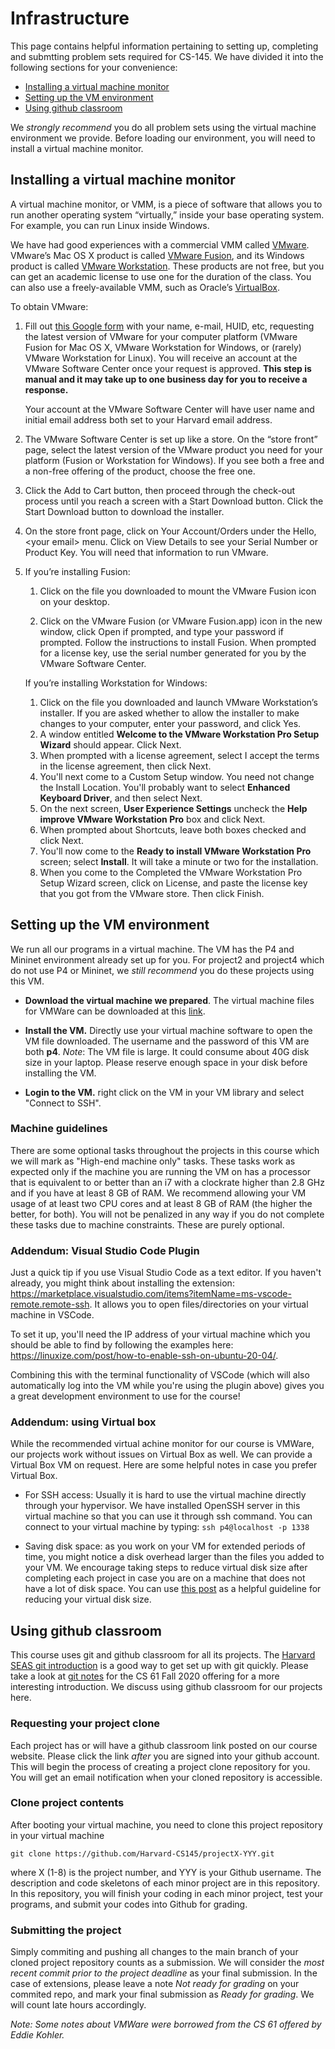# Infrastructure
This page contains helpful information pertaining to setting up, completing and submtting problem sets required for CS-145. We have divided it into the following sections for your convenience:

- [Installing a virtual machine monitor](#install-a-virtual-machine-monitor)
- [Setting up the VM environment](#setting-up-the-vm-environment)
- [Using github classroom](#using-github-classroom)

We *strongly recommend* you do all problem sets using the virtual machine environment we provide. Before loading our environment, you will need to install a virtual machine monitor.

## Installing a virtual machine monitor

<p>A virtual machine monitor, or VMM, is a piece of software that allows you to
run another operating system “virtually,” inside your base operating system.
For example, you can run Linux inside Windows.</p>

<p>We have had good experiences with a commercial VMM called <a href="https://www.vmware.com/">VMware</a>. VMware’s
Mac OS X product is called <a href="https://www.vmware.com/products/fusion.html">VMware Fusion</a>, and its Windows product is
called <a href="https://www.vmware.com/products/workstation-player.html">VMware Workstation</a>. These products are not free, but you can get an
academic license to use one for the duration of the class. You can also use a
freely-available VMM, such as Oracle’s <a href="https://www.virtualbox.org/">VirtualBox</a>.</p>

<p>To obtain VMware:</p>

<ol>
<li><p>Fill out <a href="https://goo.gl/F3z8Sb">this Google form</a> with your name, e-mail,
HUID, etc, requesting the latest version of VMware for your computer
platform (VMware Fusion for Mac OS X, VMware Workstation for Windows, or
(rarely) VMware Workstation for Linux). You will receive an account at the
VMware Software Center once your request is approved. <strong>This step is manual
and it may take up to one business day for you to receive a response.</strong></p>

<p>Your account at the VMware Software Center will have user name and initial
email address both set to your Harvard email address.</p></li>

<li><p>The VMware Software Center is set up like a store. On the “store front”
page, select the latest version of the VMware product you need for your
platform (Fusion or Workstation for Windows). If you see both a free and a
non-free offering of the product, choose the free one.</p></li>

<li><p>Click the Add to Cart button, then proceed through the check-out process
until you reach a screen with a Start Download button. Click the Start
Download button to download the installer.</p></li>

<li><p>On the store front page, click on Your Account/Orders under the Hello,
&lt;your email&gt; menu. Click on View Details to see your Serial Number or
Product Key. You will need that information to run VMware.</p></li>

<li><p>If you’re installing Fusion:</p>

<ol>
<li><p>Click on the file you downloaded to mount the VMware Fusion icon on
your desktop.</p></li>

<li><p>Click on the VMware Fusion (or VMware Fusion.app) icon in the new
window, click Open if prompted, and type your password if prompted.
Follow the instructions to install Fusion. When prompted for a license
key, use the serial number generated for you by the VMware Software
Center.</p></li>
</ol>

<p>If you’re installing Workstation for Windows:</p>

<ol>
<li>Click on the file you downloaded and launch VMware Workstation’s
installer. If you are asked whether to allow the installer to make
changes to your computer, enter your password, and click Yes.</li>
<li>A window entitled <strong>Welcome to the VMware Workstation Pro Setup
Wizard</strong> should appear. Click Next.</li>
<li>When prompted with a license agreement, select I accept the terms in
the license agreement, then click Next.</li>
<li>You'll next come to a Custom Setup window. You need not change the
Install Location. You'll probably want to select <strong>Enhanced Keyboard
Driver</strong>, and then select Next.</li>
<li>On the next screen, <strong>User Experience Settings</strong> uncheck the <strong>Help
improve VMware Workstation Pro</strong> box and click Next.</li>
<li>When prompted about Shortcuts, leave both boxes checked and click
Next.</li>
<li>You'll now come to the <strong>Ready to install VMware Workstation Pro</strong>
screen; select <strong>Install</strong>. It will take a minute or two for the
installation.</li>
<li>When you come to the Completed the VMware Workstation Pro Setup
Wizard screen, click on License, and paste the license key that you
got from the VMware store. Then click Finish.</li>
</ol></li>
</ol>


## Setting up the VM environment

We run all our programs in a virtual machine. The VM has the P4 and Mininet environment already set up for you. For project2 and project4 which do not use P4 or Mininet, we *still recommend* you do these projects using this VM. 

- **Download the virtual machine we prepared**. The virtual machine files for VMWare can be downloaded at this [link](https://drive.google.com/file/d/1ty0b8_T0fwTqsS6BFuL8BanyBnwdo6-z/view?usp=sharing).

- **Install the VM.** Directly use your virtual machine software to open the VM file downloaded. The username and the password of this VM are both **p4**.
  *Note*: The VM file is large. It could consume about 40G disk size in your laptop. Please reserve enough space in your disk before installing the VM.
 
- **Login to the VM.** right click on the VM in your VM library and select "Connect to SSH".

### Machine guidelines
There are some optional tasks throughout the projects in this course which we will mark as "High-end machine only" tasks. These tasks work as expected only if the machine you are running the VM on has a processor that is equivalent to or better than an i7 with a clockrate higher than 2.8 GHz and if you have at least 8 GB of RAM. We recommend allowing your VM usage of at least two CPU cores and at least 8 GB of RAM (the higher the better, for both). You will not be penalized in any way if you do not complete these tasks due to machine constraints. These are purely optional.

### Addendum: Visual Studio Code Plugin

Just a quick tip if you use Visual Studio Code as a text editor. If you haven't already, you might think about installing the extension: https://marketplace.visualstudio.com/items?itemName=ms-vscode-remote.remote-ssh. It allows you to open files/directories on your virtual machine in VSCode.

To set it up, you'll need the IP address of your virtual machine which you should be able to find by following the examples here: https://linuxize.com/post/how-to-enable-ssh-on-ubuntu-20-04/.

Combining this with the terminal functionality of VSCode (which will also automatically log into the VM while you're using the plugin above) gives you a great development environment to use for the course!

### Addendum: using Virtual box
While the recommended virtual achine monitor for our course is VMWare, our projects work without issues on Virtual Box as well. We can provide a Virtual Box VM on request. Here are some helpful notes in case you prefer Virtual Box.

- For SSH access: Usually it is hard to use the virtual machine directly through your hypervisor. We have installed OpenSSH server in this virtual machine so that you can use it through ssh command. You can connect to your virtual machine by typing:  `ssh p4@localhost -p 1338`

- Saving disk space: as you work on your VM for extended periods of time, you might notice a disk overhead larger than the files you added to your VM. We encourage taking steps to reduce virtual disk size after completing each project in case you are on a machine that does not have a lot of disk space. You can use [this post](https://superuser.com/a/529183) as a helpful guideline for reducing your virtual disk size.

## Using github classroom

This course uses git and github classroom for all its projects. The [Harvard SEAS git introduction](https://wiki.harvard.edu/confluence/display/USERDOCS/Introduction+To+GIT) is a good way to get set up with git quickly. Please take a look at [git notes](http://cs61.seas.harvard.edu/site/ref/git) for the CS 61 Fall 2020 offering for a more interesting introduction. We discuss using github classroom for our projects here.

### Requesting your project clone
Each project has or will have a github classroom link posted on our course website. Please click the link *after* you are signed into your github account. This will begin the process of creating a project clone repository for you. You will get an email notification when your cloned repository is accessible.

### Clone project contents

After booting your virtual machine, you need to clone this project repository in your virtual machine

```
git clone https://github.com/Harvard-CS145/projectX-YYY.git
```

where X (1-8) is the project number, and YYY is your Github username. The description and code skeletons of each minor project are in this repository. In this repository, you will finish your coding in each minor project, test your programs, and submit your codes into Github for grading.

### Submitting the project
Simply commiting and pushing all changes to the main branch of your cloned project repository counts as a submission. We will consider the *most recent commit prior to the project deadline* as your final submission. In the case of extensions, please leave a note *Not ready for grading* on your commited repo, and mark your final submission as *Ready for grading*. We will count late hours accordingly.

<p><i>Note: Some notes about VMWare were borrowed from the CS 61 offered by Eddie Kohler.</i></p>

